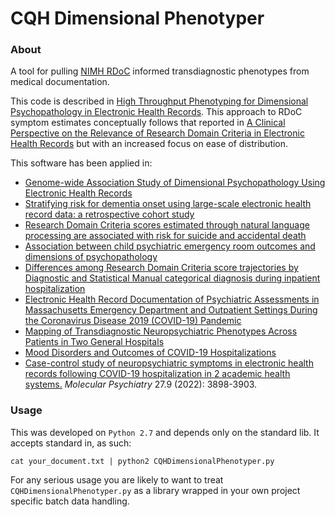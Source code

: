 # CQH Dimensional Phenotyper

### About

A tool for pulling [NIMH RDoC](https://www.nimh.nih.gov/research-priorities/rdoc/index.shtml) informed transdiagnostic phenotypes from medical documentation.

This code is described in [High Throughput Phenotyping for Dimensional Psychopathology in Electronic Health Records](https://doi.org/10.1016/j.biopsych.2018.01.011). This approach to RDoC symptom estimates conceptually follows that reported in [A Clinical Perspective on the Relevance of Research Domain Criteria in Electronic Health Records](https://doi.org/10.1176/appi.ajp.2014.14091177) but with an increased focus on ease of distribution.

 This software has been applied in:
 
   - [Genome-wide Association Study of Dimensional Psychopathology Using Electronic Health Records](https://doi.org/10.1016/j.biopsych.2017.12.004)
   - [Stratifying risk for dementia onset using large-scale electronic health record data: a retrospective cohort study](https://doi.org/10.1016/j.jalz.2019.09.084)
   - [Research Domain Criteria scores estimated through natural language processing are associated with risk for suicide and accidental death](https://doi.org/10.1002/da.22882)
   - [Association between child psychiatric emergency room outcomes and dimensions of psychopathology](https://doi.org/10.1016/j.genhosppsych.2019.04.009)
   - [Differences among Research Domain Criteria score trajectories by Diagnostic and Statistical Manual categorical diagnosis during inpatient hospitalization](https://doi.org/10.1371/journal.pone.0237698)
   - [Electronic Health Record Documentation of Psychiatric Assessments in Massachusetts Emergency Department and Outpatient Settings During the Coronavirus Disease 2019 (COVID-19) Pandemic](https://doi.org/10.1001/jamanetworkopen.2020.11346)
   - [Mapping of Transdiagnostic Neuropsychiatric Phenotypes Across Patients in Two General Hospitals](https://doi.org/10.1016/j.jaclp.2021.01.002)
   - [Mood Disorders and Outcomes of COVID-19 Hospitalizations](https://doi.org/10.1176/appi.ajp.2020.20060842)
   - [Case-control study of neuropsychiatric symptoms in electronic health records following COVID-19 hospitalization in 2 academic health systems.](https://doi.org/10.1038/s41380-022-01646-z) *Molecular Psychiatry* 27.9 (2022): 3898-3903.


### Usage

This was developed on `Python 2.7` and depends only on the standard lib. It accepts standard in, as such:

	cat your_document.txt | python2 CQHDimensionalPhenotyper.py
	
For any serious usage you are likely to want to treat `CQHDimensionalPhenotyper.py` as a library wrapped in your own project specific batch data handling.
